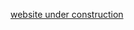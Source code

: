 [website under construction](https://user-images.githubusercontent.com/28617804/194721102-f090044d-b458-4e37-8b54-66489a115863.png)
